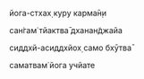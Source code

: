 йога-стхах̣ куру карма̄н̣и

сан̇гам̇ тйактва̄ дханан̃джайа

сиддхй-асиддхйох̣ само бхӯтва̄

саматвам̇ йога учйате